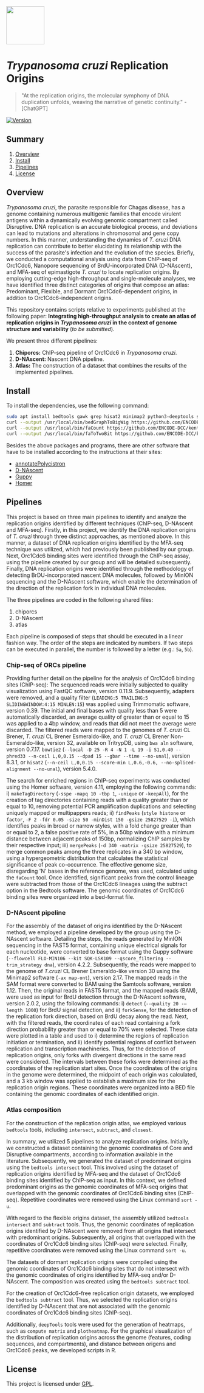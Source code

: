 <img src="https://upload.wikimedia.org/wikipedia/commons/thumb/f/fc/Logo_Instituto_Butantan_horizontal.svg/800px-Logo_Instituto_Butantan_horizontal.svg.png" height="100">

# _Trypanosoma cruzi_ Replication Origins

> "At the replication origins, the molecular symphony of DNA duplication unfolds, weaving the narrative of genetic continuity." - [ChatGPT]

[![Version](https://img.shields.io/badge/version-1.0.0-brightgreen.svg)](https://semver.org)

## Summary

1. [Overview](#overview)
2. [Install](#install)
3. [Pipelines](#pipelines)
4. [License](#license)

## Overview

_Trypanosoma cruzi_, the parasite responsible for Chagas disease, has a genome containing numerous multigenic families that encode virulent antigens within a dynamically evolving genomic compartment called Disruptive. DNA replication is an accurate biological process, and deviations can lead to mutations and alterations in chromosomal and gene copy numbers. In this manner, understanding the dynamics of  _T. cruzi_ DNA replication can contribute to better elucidating its relationship with the success of the parasite's infection and the evolution of the species. Briefly, we conducted a computational analysis using data from ChIP-seq of Orc1Cdc6, Nanopore sequencing of BrdU-incorporated DNA (D-NAscent), and MFA-seq of epimastigote _T. cruzi_ to locate replication origins. By employing cutting-edge high-throughput and single-molecule analyses, we have identified three distinct categories of origins that compose an atlas: Predominant, Flexible, and Dormant Orc1Cdc6-dependent origins, in addition to Orc1Cdc6-independent origins.

This repository contains scripts relative to experiments published at the following paper: **Integrating high-throughput analysis to create an atlas of replication origins in _Trypanosoma cruzi_ in the context of genome structure and variability** (_to be submitted_).

We present three different pipelines:
1. **Chiporcs:** ChIP-seq pipeline of Orc1Cdc6 in _Trypanosoma cruzi_.
2. **D-NAscent:** Nascent DNA pipeline.
3. **Atlas:** The construction of a dataset that combines the results of the implemented pipelines.

## Install

To install the dependencies, use the following command:

```bash
sudo apt install bedtools gawk grep hisat2 minimap2 python3-deeptools samtools sed
curl --output /usr/local/bin/bedGraphToBigWig https://github.com/ENCODE-DCC/kentUtils/blob/master/bin/linux.x86_64/bedGraphToBigWig
curl --output /usr/local/bin/faCount https://github.com/ENCODE-DCC/kentUtils/blob/master/bin/linux.x86_64/faCount
curl --output /usr/local/bin/faToTwoBit https://github.com/ENCODE-DCC/kentUtils/blob/master/bin/linux.x86_64/faToTwoBit
```

Besides the above packages and programs, there are other software that have to be installed according to the instructions at their sites:
* [annotatePolycistron](https://github.com/alexranieri/annotatePolycistron)
* [D-NAscent](https://github.com/MBoemo/DNAscent)
* [Guppy](https://community.nanoporetech.com/docs/prepare/library_prep_protocols/Guppy-protocol/v/gpb_2003_v1_revax_14dec2018/linux-guppy)
* [Homer](http://homer.ucsd.edu/homer/download.html)


## Pipelines

This project is based on three main pipelines to identify and analyze the replication origins identified by different techniques (ChIP-seq, D-NAscent and MFA-seq). Firstly, in this project, we identify the DNA replication origins of _T. cruzi_ through three distinct approaches, as mentioned above. In this manner, a dataset of DNA replication origins identified by the MFA-seq technique was utilized, which had previously been published by our group. Next, Orc1Cdc6 binding sites were identified through the ChIP-seq assay, using the pipeline created by our group and will be detailed subsequently. Finally, DNA replication origins were identified through the methodology of detecting BrDU-incorporated nascent DNA molecules, followed by MinION sequencing and the D-NAscent software, which enable the determination of the direction of the replication fork in individual DNA molecules.

The three pipelines are coded in the following shared files:
1. chiporcs
2. D-NAscent
3. atlas

Each pipeline is composed of steps that should be executed in a linear fashion way. The order of the steps are indicated by numbers. If two steps can be executed in parallel, the number is followed by a letter (e.g.: `5a`, `5b`).


### Chip-seq of ORCs pipeline

Providing further detail on the pipeline for the analysis of Orc1Cdc6 binding sites (ChIP-seq): The sequenced reads were initially subjected to quality visualization using FastQC software, version 0.11.9. Subsequently, adapters were removed, and a quality filter (`LEADING:5 TRAILING:5 SLIDINGWINDOW:4:15 MINLEN:15`) was applied using Trimmomatic software, version 0.39. The initial and final bases with quality less than 5 were automatically discarded, an average quality of greater than or equal to 15 was applied to a 4bp window, and reads that did not meet the average were discarded. The filtered reads were mapped to the genomes of _T. cruzi_ CL Brener, _T. cruzi_ CL Brener Esmeraldo-like, and _T. cruzi_ CL Brener Non-Esmeraldo-like, version 32, available on TritrypDB, using `bwa aln` software, version 0.7.17. `bowtie2` (`--local -D 25 -R 4 -N 1 -L 19 -i S1,0.40 --phred33 --n-ceil L,0,0.15 --dpad 15 --gbar --time --no-unal`), version 8.3.1, or `hisat2` (`--n-ceil L,0,0.15 --score-min L,0.6,-0.6, --no-spliced-alignment --no-unal`), version 5.4.0.

The search for enriched regions in ChIP-seq experiments was conducted using the Homer software, version 4.11, employing the following commands: i) `makeTagDirectory` (`-sspe -mapq 10 -tbp 1`, `-unique` or `-keepAll`), for the creation of tag directories containing reads with a quality greater than or equal to 10, removing potential PCR amplification duplications and selecting uniquely mapped or multipappers reads; ii) `findPeaks` (`style histone` or `factor`, `-F 2 -fdr 0.05 -size 50 -minDist 150 -gsize 25827529 -i`), which identifies peaks in broad or narrow styles, with a fold change greater than or equal to 2, a false positive rate of 5%, in a 50bp window with a minimum distance between adjacent peaks of 150bp, normalizing ChIP samples by their respective input; iii) `mergePeaks` (`-d 340 -matrix -gsize 25827529`), to merge common peaks among the three replicates in a 340 bp window, using a hypergeometric distribution that calculates the statistical significance of peak co-occurrence. The effective genome size, disregarding 'N' bases in the reference genome, was used, calculated using the `faCount` tool. Once identified, significant peaks from the control lineage were subtracted from those of the Orc1Cdc6 lineages using the subtract option in the Bedtools software. The genomic coordinates of Orc1Cdc6 binding sites were organized into a bed-format file.

### D-NAscent pipeline

For the assembly of the dataset of origins identified by the D-NAscent method, we employed a pipeline developed by the group using the D-NAscent software. Detailing the steps, the reads generated by MinION sequencing in the FAST5 format, containing unique electrical signals for each nucleotide, were converted to base format using the Guppy software (`--flowcell FLO-MIN106 --kit SQK-LSK109 --qscore_filtering --trim_strategy dna`), version 4.2.2. Subsequently, the reads were mapped to the genome of _T.cruzi_ CL Brener Esmeraldo-like version 30 using the Minimap2 software (`-ax map-ont`), version 2.17. The mapped reads in the SAM format were converted to BAM using the Samtools software, version 1.12. Then, the original reads in FAST5 format, and the mapped reads (BAM), were used as input for BrdU detection through the D-NAscent software, version 2.0.2, using the following commands: i) `detect` (`--quality 20 -–length 1000`) for BrdU signal detection, and ii) `forkSense`, for the detection of the replication fork direction, based on BrdU decay along the read. Next, with the filtered reads, the coordinates of each read containing a fork direction probability greater than or equal to 70% were selected. These data were plotted in a table and used to i) determine the regions of replication initiation or termination, and ii) identify potential regions of conflict between replication and transcription machineries. Thus, for the detection of replication origins, only forks with divergent directions in the same read were considered. The intervals between these forks were determined as the coordinates of the replication start sites. Once the coordinates of the origins in the genome were determined, the midpoint of each origin was calculated, and a 3 kb window was applied to establish a maximum size for the replication origin regions. These coordinates were organized into a BED file containing the genomic coordinates of each identified origin.


### Atlas composition

For the construction of the replication origin atlas, we employed various `bedtools` tools, including `intersect`, `subtract`, and `closest`.

In summary, we utilized 5 pipelines to analyze replication origins. Initially, we constructed a dataset containing the genomic coordinates of Core and Disruptive compartments, according to information available in the literature. Subsequently, we generated the dataset of predominant origins using the `bedtools intersect` tool. This involved using the dataset of replication origins identified by MFA-seq and the dataset of Orc1Cdc6 binding sites identified by ChIP-seq as input. In this context, we defined predominant origins as the genomic coordinates of MFA-seq origins that overlapped with the genomic coordinates of Orc1Cdc6 binding sites (ChIP-seq). Repetitive coordinates were removed using the Linux command `sort -u`.

With regard to the flexible origins dataset, the assembly utilized `bedtools intersect` and `subtract` tools. Thus, the genomic coordinates of replication origins identified by D-NAscent were removed from all origins that intersect with predominant origins. Subsequently, all origins that overlapped with the coordinates of Orc1Cdc6 binding sites (ChIP-seq) were selected. Finally, repetitive coordinates were removed using the Linux command `sort -u`.

The datasets of dormant replication origins were compiled using the genomic coordinates of Orc1Cdc6 binding sites that do not intersect with the genomic coordinates of origins identified by MFA-seq and/or D-NAscent. The composition was created using the `bedtools subtract` tool.

For the creation of Orc1Cdc6-free replication origin datasets, we employed the `bedtools subtract` tool. Thus, we selected the replication origins identified by D-NAscent that are not associated with the genomic coordinates of Orc1Cdc6 binding sites (ChIP-seq).

Additionally, `deepTools` tools were used for the generation of heatmaps, such as `compute matrix` and `plotheatmap`. For the graphical visualization of the distribution of replication origins across the genome (features, coding sequences, and compartments), and distance between origens and Orc1Cdc6 peaks, we developed scripts in R.

<!--
## Configuration

To configure the pipeline and adapt it to your specific necessities...

You can customize the behaviour of the pipeline by editing the configuration file at `config/pipeline_config.yml`.

## Usage

Our pipeline is basically written in Bash, only the final steps that involve the generation of plots are written in R.

To execute the pipeline, run the following command:

```bash
mkdir log
script/chiporcsDriver.bash 2>&1 | tee log/chiporcsDriver.log
```


## Examples


## Contribution

Suggestions are welcome! Please, send your ideas to the following email address:
-->


## License

This project is licensed under [GPL](LICENSE).

<!--
## Additional notes

- [Important note about the pipeline]
- [Other important informations]

This site was built using [GitHub Pages](https://pages.github.com/).

- George Washington
* John Adams
+ Thomas Jefferson

```bash
echo "Código em Bash."
```

Here is a simple footnote[^1].

A footnote can also have multiple lines[^2].

[^1]: My reference.
[^2]: To add line breaks within a footnote, prefix new lines with 2 spaces.
  This is a second line.

[Main directory](chiporcs/)

> [!NOTE]
> Useful information that users should know, even when skimming content.

> [!TIP]
> Helpful advice for doing things better or more easily.

> [!IMPORTANT]
> Key information users need to know to achieve their goal.

> [!WARNING]
> Urgent info that needs immediate user attention to avoid problems.

> [!CAUTION]
> Advises about risks or negative outcomes of certain actions.
-->

<!-- This content will not appear in the rendered Markdown -->
